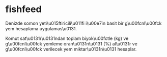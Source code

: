 # fishfeed

Denizde somon yeti\u015ftiricili\u011fi i\u00e7in basit bir g\u00fcnl\u00fck yem hesaplama uygulamas\u0131.

Komut sat\u0131r\u0131ndan toplam biyok\u00fctle (kg) ve g\u00fcnl\u00fck yemleme oran\u0131n\u0131 (%) al\u0131r ve g\u00fcnl\u00fck verilecek yem miktar\u0131n\u0131 hesaplar.
